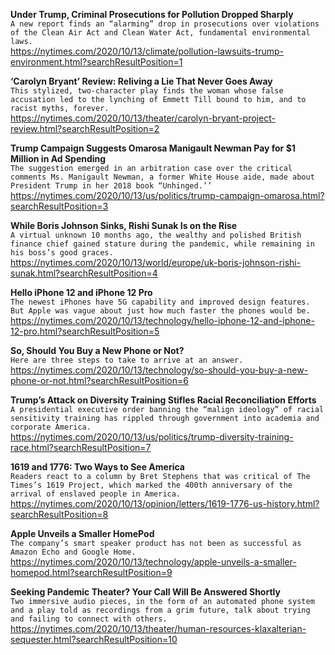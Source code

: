 **Under Trump, Criminal Prosecutions for Pollution Dropped Sharply**\
`A new report finds an “alarming” drop in prosecutions over violations of the Clean Air Act and Clean Water Act, fundamental environmental laws.`\
https://nytimes.com/2020/10/13/climate/pollution-lawsuits-trump-environment.html?searchResultPosition=1

**‘Carolyn Bryant’ Review: Reliving a Lie That Never Goes Away**\
`This stylized, two-character play finds the woman whose false accusation led to the lynching of Emmett Till bound to him, and to racist myths, forever.`\
https://nytimes.com/2020/10/13/theater/carolyn-bryant-project-review.html?searchResultPosition=2

**Trump Campaign Suggests Omarosa Manigault Newman Pay for $1 Million in Ad Spending**\
`The suggestion emerged in an arbitration case over the critical comments Ms. Manigault Newman, a former White House aide, made about President Trump in her 2018 book “Unhinged.’’`\
https://nytimes.com/2020/10/13/us/politics/trump-campaign-omarosa.html?searchResultPosition=3

**While Boris Johnson Sinks, Rishi Sunak Is on the Rise**\
`A virtual unknown 10 months ago, the wealthy and polished British finance chief gained stature during the pandemic, while remaining in his boss’s good graces.`\
https://nytimes.com/2020/10/13/world/europe/uk-boris-johnson-rishi-sunak.html?searchResultPosition=4

**Hello iPhone 12 and iPhone 12 Pro**\
`The newest iPhones have 5G capability and improved design features. But Apple was vague about just how much faster the phones would be.`\
https://nytimes.com/2020/10/13/technology/hello-iphone-12-and-iphone-12-pro.html?searchResultPosition=5

**So, Should You Buy a New Phone or Not?**\
`Here are three steps to take to arrive at an answer.`\
https://nytimes.com/2020/10/13/technology/so-should-you-buy-a-new-phone-or-not.html?searchResultPosition=6

**Trump’s Attack on Diversity Training Stifles Racial Reconciliation Efforts**\
`A presidential executive order banning the “malign ideology” of racial sensitivity training has rippled through government into academia and corporate America.`\
https://nytimes.com/2020/10/13/us/politics/trump-diversity-training-race.html?searchResultPosition=7

**1619 and 1776: Two Ways to See America**\
`Readers react to a column by Bret Stephens that was critical of The Times’s 1619 Project, which marked the 400th anniversary of the arrival of enslaved people in America.`\
https://nytimes.com/2020/10/13/opinion/letters/1619-1776-us-history.html?searchResultPosition=8

**Apple Unveils a Smaller HomePod**\
`The company’s smart speaker product has not been as successful as Amazon Echo and Google Home.`\
https://nytimes.com/2020/10/13/technology/apple-unveils-a-smaller-homepod.html?searchResultPosition=9

**Seeking Pandemic Theater? Your Call Will Be Answered Shortly**\
`Two immersive audio pieces, in the form of an automated phone system and a play told as recordings from a grim future, talk about trying and failing to connect with others.`\
https://nytimes.com/2020/10/13/theater/human-resources-klaxalterian-sequester.html?searchResultPosition=10

